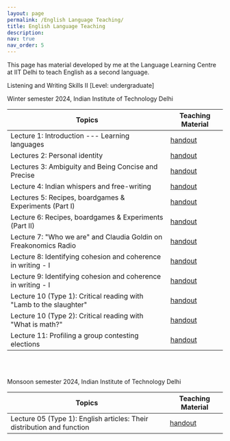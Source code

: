 ```yaml
---
layout: page
permalink: /English Language Teaching/
title: English Language Teaching
description: 
nav: true
nav_order: 5
---
```


This page has material developed by me at the Language Learning Centre at IIT Delhi to teach English as a second language.

Listening and Writing Skills II
[Level: undergraduate] 

Winter semester 2024, Indian Institute of Technology Delhi  

| Topics 	| Teaching Material |
|---	|---	|
| Lecture 1: Introduction --- Learning languages 	| [handout](https://drive.google.com/file/d/111el8dlwDXqWykZCim_2PySwrJyK-_Iv/view?usp=drive_link)  	|
| Lectures 2: Personal identity	| [handout](https://drive.google.com/file/d/118IMkFJ55KlS-5C1-K7XTOAJ04dTWUJi/view?usp=drive_link)  	|
| Lectures 3: Ambiguity and Being Concise and Precise	| [handout](https://drive.google.com/file/d/11hU_MrdL6_quIUS-xrjlUkfSN1pY7nFX/view?usp=drive_link)  	|
| Lecture 4: Indian whispers and free-writing	| [handout](https://drive.google.com/file/d/11DC3RHPhEXH7YL9bjqMHebkD1c8Wrc5d/view?usp=drive_link)  	|
| Lectures 5: Recipes, boardgames & Experiments (Part I)	| [handout](https://drive.google.com/file/d/11IzD_ck0mfUiuIG2Ck_Dz-zgcurBV_O4/view?usp=drive_link)  	|
| Lecture 6: Recipes, boardgames & Experiments (Part II)	| [handout](https://drive.google.com/file/d/11Oqrk8WsCAIvuT4Bvg92LabFdpR9urmb/view?usp=drive_link)  	|
| Lecture 7: "Who we are" and Claudia Goldin on Freakonomics Radio	| [handout](https://drive.google.com/file/d/11S7_hKDvF6TwWA7fywPKM75XzxkvcDKu/view?usp=drive_link)  	|
| Lecture 8: Identifying cohesion and coherence in writing - I	| [handout](https://drive.google.com/file/d/11UTvTB9XM3niPRllQJP2TuQaszg_NLrb/view?usp=drive_link)  	|
| Lecture 9: Identifying cohesion and coherence in writing - I | [handout](https://drive.google.com/file/d/11dDPhKzD9Qyf-KAwS1RMpXmipo1vJqdO/view?usp=drive_link)  	|
| Lecture 10 (Type 1): Critical reading with "Lamb to the slaughter"	| [handout](https://drive.google.com/file/d/11fACBNzitCLK0SBFdDp_HyPsvd-co01Y/view?usp=drive_link)  	|
| Lecture 10 (Type 2): Critical reading with "What is math?"	| [handout](https://drive.google.com/file/d/11gx79yPeWUzHtjWXHuug3LLMlpgVwlT8/view?usp=drive_link)  	|
| Lecture 11: Profiling a group contesting elections	| [handout](https://drive.google.com/file/d/11hsguImPplq2dM_9sJo5am2NUT8X4Daa/view?usp=drive_link)  	|

<br/>
<br/>


Monsoon semester 2024, Indian Institute of Technology Delhi  

| Topics 	| Teaching Material |
|---	|---	|
| Lecture 05 (Type 1): English articles: Their distribution and function	| [handout](https://drive.google.com/file/d/1-2yyyayPO1GEC6LXnhAvWpXrV5XiUG__/view?usp=sharing)  	|




